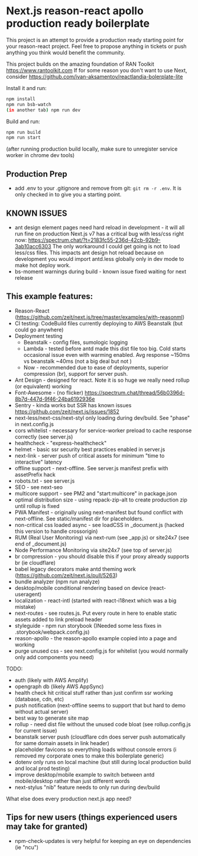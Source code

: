 # Next.js reason-react apollo production ready boilerplate 

This project is an attempt to provide a production ready starting point for your reason-react project.
Feel free to propose anything in tickets or push anything you think would benefit the community.

This project builds on the amazing foundation of RAN Toolkit https://www.rantoolkit.com
If for some reason you don't want to use Next, consider https://github.com/ivan-aksamentov/reactlandia-bolerplate-lite

Install it and run:

```bash
npm install
npm run bsb-watch
(in another tab) npm run dev
```

Build and run:

```bash
npm run build
npm run start
```
(after running production build locally, make sure to unregister service worker in chrome dev tools)

## Production Prep
* add .env to your .gitignore and remove from git: `git rm -r .env`.  It is only checked in to give you a starting point.

## KNOWN ISSUES
* ant design element pages need hard reload in development - it will all run fine on production
Next.js v7 has a critical bug with less/css right now: https://spectrum.chat/?t=2183fc55-236d-42cb-92b9-3ab10acc6303
The only workaround I could get going is not to load less/css files.  This impacts ant design hot reload because 
on development you would import antd.less globally only in dev mode to make hot deploy work.
* bs-moment warnings during build - known issue fixed waiting for next release

## This example features:

* Reason-React (https://github.com/zeit/next.js/tree/master/examples/with-reasonml)
* CI testing: CodeBuild files currently deploying to AWS Beanstalk (but could go anywhere)
* Deployment testing
  * Beanstalk - config files, sumologic logging 
  * Lambda - tested before antd made this dist file too big. Cold starts occasional issue even with warming enabled.
    Avg response ~150ms vs beanstalk ~40ms (not a big deal but not )
  * Now - recommended due to ease of deployments, superior compression (br), support for server push.
* Ant Design - designed for react.  Note it is so huge we really need rollup (or equivalent) working
* Font-Awesome - (no flicker) https://spectrum.chat/thread/56b0396d-8b7d-447d-9f46-24ba6192936e
* Sentry - kinda works but SSR has known issues https://github.com/zeit/next.js/issues/1852 
* next-less/next-css/next-styl only loading during dev/build.  See "phase" in next.config.js
* cors whitelist - necessary for service-worker preload to cache response correctly (see server.js)
* healthcheck - "express-healthcheck" 
* helmet - basic ssr security best practices enabled in server.js
* next-link - server push of critical assets for minimum "time to interactive" latency 
* offline support - next-offline. See server.js manifest prefix with assetPrefix hack 
* robots.txt - see server.js
* SEO - see next-seo
* multicore support - see PM2 and "start:multicore" in package.json
* optimal distribution size - using repack-zip-alt to create production zip until rollup is fixed 
* PWA Manifest - originally using next-manifest but found conflict with next-offline.  See static/manifest dir for placeholders.
* non-critical css loaded async - see loadCSS in _document.js (hacked this version to handle crossorigin)
* RUM (Real User Monitoring) via next-rum (see _app.js) or site24x7 (see end of _document.js) 
* Node Performance Monitoring via site24x7 (see top of server.js)
* br compression - you should disable this if your proxy already supports br (ie cloudflare)
* babel legacy decorators make antd theming work (https://github.com/zeit/next.js/pull/5263)
* bundle analyzer (npm run analyze)
* desktop/mobile conditional rendering based on device (react-useragent)
* localization - react-intl (started with react-i18next which was a big mistake)
* next-routes - see routes.js.  Put every route in here to enable static assets added to link preload header
* styleguide - npm run storybook  ()Needed some less fixes in .storybook/webpack.config.js)
* reason-apollo - the reason-apollo example copied into a page and working
* purge unused css - see next.config.js for whitelist (you would normally only add components you need)

TODO: 
* auth (likely with AWS Amplify)
* opengraph db (likely AWS AppSync)
* health check hit critical stuff rather than just confirm ssr working (database, cdn, etc)
* push notification (next-offline seems to support that but hard to demo without actual server)
* best way to generate site map
* rollup - need dist file without the unused code bloat (see rollup.config.js for current issue)
* beanstalk server push (cloudflare cdn does server push automatically for same domain assets in link header)
* placeholder favicons so everything loads without console errors (i removed my corporate ones to make this boilerplate generic)
* dotenv only runs on local machine (but still during local production build and local prod testing)
* improve desktop/mobile example to switch between antd mobile/desktop rather than just different words
* next-stylus "nib" feature needs to only run during dev/build


What else does every production next.js app need?


## Tips for new users (things experienced users may take for granted)
- npm-check-updates is very helpful for keeping an eye on dependencies (ie "ncu")

